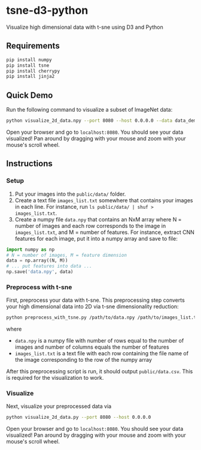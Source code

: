 # tsne-d3-python
Visualize high dimensional data with t-sne using D3 and Python

## Requirements

```bash
pip install numpy
pip install tsne
pip install cherrypy
pip install jinja2
```

## Quick Demo

Run the following command to visualize a subset of ImageNet data:

```bash
python visualize_2d_data.npy --port 8080 --host 0.0.0.0 --data data_demo
```

Open your browser and go to `localhost:8080`. You should see your data visualized! Pan around by dragging with your mouse and zoom with your mouse's scroll wheel.

## Instructions

### Setup

1. Put your images into the `public/data/` folder.
2. Create a text file `images_list.txt` somewhere that contains your images in each line. For instance, run `ls public/data/ | shuf > images_list.txt`.
3. Create a numpy file `data.npy` that contains an NxM array where N = number of images and each row corresponds to the image in `images_list.txt`, and M = number of features. For instance, extract CNN features for each image, put it into a numpy array and save to file:

```python
import numpy as np
# N = number of images, M = feature dimension
data = np.array((N, M))
# ... put features into data ...
np.save('data.npy', data)
```

### Preprocess with t-sne

First, preprocess your data with t-sne. This preprocessing step converts your high dimensional data into 2D via t-sne dimensionality reduction:

```bash
python preprocess_with_tsne.py /path/to/data.npy /path/to/images_list.txt
```

where

* `data.npy` is a numpy file with number of rows equal to the number of images and number of columns equals the number of features
* `images_list.txt` is a text file with each row containing the file name of the image corresponding to the row of the numpy array

After this preprocessing script is run, it should output `public/data.csv`. This is required for the visualization to work.

### Visualize

Next, visualize your preprocessed data via

```bash
python visualize_2d_data.py --port 8080 --host 0.0.0.0
```

Open your browser and go to `localhost:8080`. You should see your data visualized! Pan around by dragging with your mouse and zoom with your mouse's scroll wheel.

